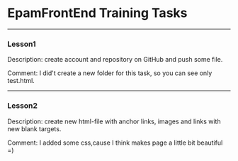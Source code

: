 # EpamFrontEnd Training Tasks
------

### Lesson1
Description: create account and repository on GitHub and push some file.

Comment: I did't create a new folder for this task, so you can see only test.html.

---
### Lesson2
Description: create new html-file with anchor links, images and links with new blank targets.

Comment: I added some css,cause I think makes page a little bit beautiful =)
